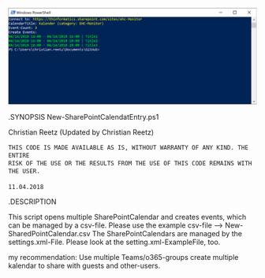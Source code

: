   ![example](https://github.com/creetz/New-SharePointCalendatEntry/blob/master/pic1.png)
  
  .SYNOPSIS
  New-SharePointCalendatEntry.ps1
   
  Christian Reetz
  (Updated by Christian Reetz)
	
	THIS CODE IS MADE AVAILABLE AS IS, WITHOUT WARRANTY OF ANY KIND. THE ENTIRE 
	RISK OF THE USE OR THE RESULTS FROM THE USE OF THIS CODE REMAINS WITH THE USER.
	
	11.04.2018
	
  .DESCRIPTION

  This script opens multiple SharePointCalendar and creates events, which can be managed by a csv-file.
  Please use the example csv-file --> New-SharedPointCalendar.csv
  The SharePointCalendars are managed by the settings.xml-File.
  Please look at the setting.xml-ExampleFile, too.
    
  my recommendation:
  Use multiple Teams/o365-groups create multiple kalendar to share with guests and other-users.
